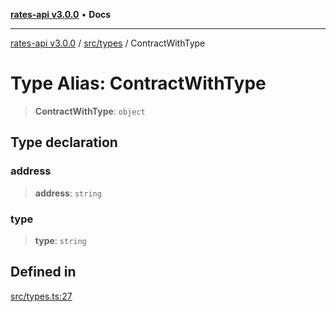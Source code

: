 [**rates-api v3.0.0**](../../../README.md) • **Docs**

***

[rates-api v3.0.0](../../../modules.md) / [src/types](../README.md) / ContractWithType

# Type Alias: ContractWithType

> **ContractWithType**: `object`

## Type declaration

### address

> **address**: `string`

### type

> **type**: `string`

## Defined in

[src/types.ts:27](https://github.com/ZelCore-io/rates-api/blob/691ee3db71a277710156f53a41c1ecb57cce5d58/src/types.ts#L27)
